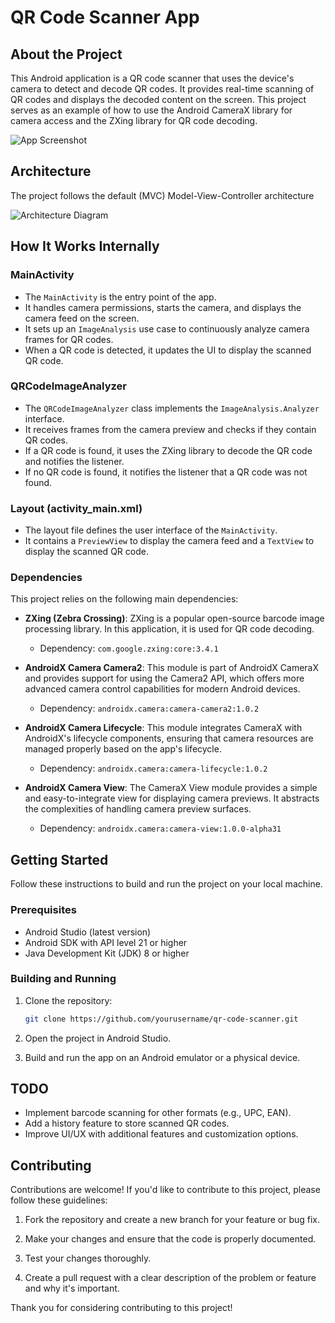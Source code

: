 # QR Code Scanner App

## About the Project

This Android application is a QR code scanner that uses the device's camera to detect and decode QR codes. It provides real-time scanning of QR codes and displays the decoded content on the screen. This project serves as an example of how to use the Android CameraX library for camera access and the ZXing library for QR code decoding.

![App Screenshot](./images/app_screenshot.png)

## Architecture

The project follows the default (MVC) Model-View-Controller architecture

![Architecture Diagram](./images/architecture_diagram.png)

## How It Works Internally

### MainActivity

- The `MainActivity` is the entry point of the app.
- It handles camera permissions, starts the camera, and displays the camera feed on the screen.
- It sets up an `ImageAnalysis` use case to continuously analyze camera frames for QR codes.
- When a QR code is detected, it updates the UI to display the scanned QR code.

### QRCodeImageAnalyzer

- The `QRCodeImageAnalyzer` class implements the `ImageAnalysis.Analyzer` interface.
- It receives frames from the camera preview and checks if they contain QR codes.
- If a QR code is found, it uses the ZXing library to decode the QR code and notifies the listener.
- If no QR code is found, it notifies the listener that a QR code was not found.

### Layout (activity_main.xml)

- The layout file defines the user interface of the `MainActivity`.
- It contains a `PreviewView` to display the camera feed and a `TextView` to display the scanned QR code.

### Dependencies

This project relies on the following main dependencies:

- **ZXing (Zebra Crossing)**: ZXing is a popular open-source barcode image processing library. In this application, it is used for QR code decoding.
   - Dependency: `com.google.zxing:core:3.4.1`

- **AndroidX Camera Camera2**: This module is part of AndroidX CameraX and provides support for using the Camera2 API, which offers more advanced camera control capabilities for modern Android devices.
   - Dependency: `androidx.camera:camera-camera2:1.0.2`

- **AndroidX Camera Lifecycle**: This module integrates CameraX with AndroidX's lifecycle components, ensuring that camera resources are managed properly based on the app's lifecycle.
   - Dependency: `androidx.camera:camera-lifecycle:1.0.2`

- **AndroidX Camera View**: The CameraX View module provides a simple and easy-to-integrate view for displaying camera previews. It abstracts the complexities of handling camera preview surfaces.
   - Dependency: `androidx.camera:camera-view:1.0.0-alpha31`

## Getting Started

Follow these instructions to build and run the project on your local machine.

### Prerequisites

- Android Studio (latest version)
- Android SDK with API level 21 or higher
- Java Development Kit (JDK) 8 or higher

### Building and Running

1. Clone the repository:

   ```bash
   git clone https://github.com/yourusername/qr-code-scanner.git

2. Open the project in Android Studio.

3. Build and run the app on an Android emulator or a physical device.

## TODO

- Implement barcode scanning for other formats (e.g., UPC, EAN).
- Add a history feature to store scanned QR codes.
- Improve UI/UX with additional features and customization options.

## Contributing

Contributions are welcome! If you'd like to contribute to this project, please follow these guidelines:

1. Fork the repository and create a new branch for your feature or bug fix.

2. Make your changes and ensure that the code is properly documented.

3. Test your changes thoroughly.

4. Create a pull request with a clear description of the problem or feature and why it's important.

Thank you for considering contributing to this project!

